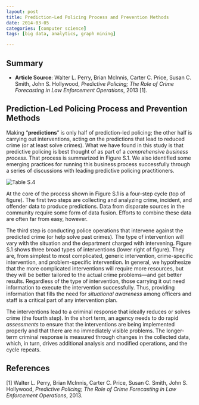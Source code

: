 ```yaml
---
layout: post
title: Prediction-Led Policing Process and Prevention Methods
date: 2014-03-05
categories: [computer science]
tags: [big data, analytics, graph mining]

---
```


Summary
---
* **Article Source**: Walter L. Perry, Brian McInnis, Carter C. Price, Susan C. Smith, John S. Hollywood, *Predictive Policing; The Role of Crime Forecasting in Law Enforcement Operations*, 2013 [1].


Prediction-Led Policing Process and Prevention Methods
---
Making “**predictions**” is only half of prediction-led policing; the other half is carrying out interventions, acting on the predictions that lead to reduced crime (or at least solve crimes). What we have found in this study is that predictive policing is best thought of as part of a *comprehensive business process*. That process is summarized in Figure S.1. We also identified some emerging practices for running this business process successfully through a series of discussions with leading predictive policing practitioners.![Table S.4](http://sungsoo.github.com/images/prediction-led-policing.png)

At the core of the process shown in Figure S.1 is a four-step cycle (top of figure). The first two steps are collecting and analyzing crime, incident, and offender data to produce predictions. Data from disparate sources in the community require some form of data fusion. Efforts to combine these data are often far from easy, however.
The third step is conducting police operations that intervene against the predicted crime (or help solve past crimes). The type of intervention will vary with the situation and the department charged with intervening. Figure S.1 shows three broad types of interventions (lower right of figure). They are, from simplest to most complicated, generic intervention, crime-specific intervention, and problem-specific intervention. In general, we hypothesize that the more complicated interventions will require more resources, but they will be better tailored to the actual crime problems—and get better results. Regardless of the type of intervention, those carrying it out need information to execute the intervention successfully. Thus, providing information that fills the need for *situational awareness* among officers and staff is a critical part of any intervention plan.
The interventions lead to a criminal response that ideally reduces or solves crime (the fourth step). In the short term, an agency needs to do rapid *assessments* to ensure that the interventions are being implemented properly and that there are no immediately visible problems. The longer-term criminal response is measured through changes in the collected data, which, in turn, drives additional analysis and modified operations, and the cycle repeats.



References
---
[1] Walter L. Perry, Brian McInnis, Carter C. Price, Susan C. Smith, John S. Hollywood, *Predictive Policing; The Role of Crime Forecasting in Law Enforcement Operations*, 2013.
